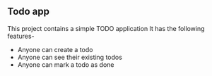 ## Todo app

This project contains a simple TODO application
It has the following features-

- Anyone can create a todo
- Anyone can see their existing todos
- Anyone can mark a todo as done
